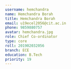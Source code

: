```yaml
---
username: hemchandra
name: Hemchandra Borah
title: Hemchandra Borah
email: u19ecel2056@cit.ac.in
phone: 9859880757
avatar: hemchandra.jpg
role: Chief Co-ordinator
type: core
roll: 201902032056
branch: ECE
education: B.Tech
priority: 19
---
```

